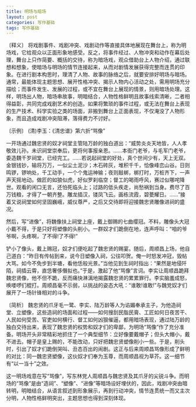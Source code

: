 ```yaml
---
title: 明场与暗场
layout: post
categories: 写作基础
tags: 写作基础
---
```


〔释义〕 将戏剧事件、戏剧冲突、戏剧动作等直接具体地展现在舞台上，称为明场戏，它给观众以正面形象地感受。反之，将事件经过、人物冲突和动作在幕后处理，舞台上只作简要、概括的交待，称为暗场戏，观众借助台上人物介绍，通过联想和想象，使暗场与明场的情节连接起来，从而对剧情发展获得完整而连贯的印象。在进行剧本构思时，理清了人物、故事的脉络之后，就要安排好明场与暗场。通常，最能体现主题思想、展开性格冲突、揭示人物内心活动之处，需用明场充分描绘；而事件发生、发展的过程，或不宜在舞台上展现的情景，则用暗场处理。这样，明场出人物，暗场串故事，明暗结合，人物性格鲜明且故事线索清晰，二者相得益彰，共同完成戏剧艺术的创造。如果将繁琐的事件过程，或无法在舞台上表现的生产技术、科学实验之类的场面，非搬到舞台上正面表现，不仅淹没了人物形象，而且造成戏剧冲突阻滞，落得费力不讨好。

〔示例〕 (清)李玉：《清忠谱》第六折“骂像”

一开场通过魏忠贤的奴才祠堂主管陆万龄的独白道出：“威势炎炎天地皆，人人孝敬效儿孙。未识祠堂崇奉后，更将何事报亲恩。……本衙门老爷，与毛军门老爷，委造魏千岁祠堂，已经完工。……若说起祠堂的好处，真个世间少有，天上无双。金银钱钞，输将万万，一似尘土泥沙；木石砖灰，堆积千千，恰像峰峦山谷。日则鸣锣，锣响处，千工动手，一个个鬼运神输；夜则敲梆，梆打时，万桩齐下，一声声天摇地动。做匠的如狼似虎，好似罗刹临空；督工的喝雨呼风，赛过似哪咤降世。观看的闲口无言，还怕死临头上；过路的低头疾走，尚愁祸到当身。费尽了百万钱粮，才得了一朝齐整。雕龙插汉，镂凤飞云。画栋流霞，碧甍耀日。……”接着又说祠堂如何坚固巍峨，威仪尊严，之后又交待即将迎接魏忠贤雕像进祠的盛况。

然后，写“进像”，将魏像扶上祠堂上座，戴上御赐的七曲缨冠。不料，雕像头大冠小戴不得，于是只好将塑像的头削小。一群奴才们跪倒在地，连声呼叫：“咱的爷爷啊，头疼啊，了不得!了不得!”

铲小了像头，戴上赐冠，奴才们便吃起了魏忠贤的赐宴。随后，周顺昌上场，他自己道白：“昨日有传帖到来，说今日塑像入祠，公往叩贺。俺一时怒发冲冠，毁帖大骂。如今不免步到半塘，看他恁般光景。”当他见到生祠时指出：“果然是地侵阡陌，祠插云霄，直恁奢侈僭拟也。”于是，激起了他“骂像”言词。李实让周顺昌跪拜魏忠贤像，他不但不跪，反而痛快淋漓地揭露魏忠贤的累累罪行。李实脑羞成怒，唤喽啰们棍打。周顺昌毫不示弱，以挑战的姿态大吼：“谁敢!谁敢!”与魏党奴才们展开了一场针锋相对的斗争。

〔简析〕 魏忠贤的爪牙毛一鹭、李实、陆万龄等人为谄媚奉承主子，为他造祠堂、立塑像，这些造祠的场面和过程——如何搜刮民脂民膏、工匠如何日夜苦干、人民如何受苦、官吏如何横行、督工如何凶狠催逼，都用暗场表现，通过陆万龄的独白交待出来，表现了魏忠贤的权势和奴才们的卑鄙，为明场“骂像”作了充分准备。明场开头非常精彩地抓住了一个典型细节：立好像要戴帽子；但头大帽小，戴不进去。帽子是皇上赐的，不能改动，只好把魏忠贤塑像削小一些。于是，削头时，引出了奴才们跪倒哭叫、丑态百出的闹剧。这正与后来周顺昌骂像形成了鲜明的对比：同一魏忠贤塑像，这伙奴才们奉为玉尊，而周顺昌视为草芥。这一细节有“以一当十”之效。

这一明场戏意在写“骂像”，写东林党人周顺昌与魏忠贤及其爪牙的尖锐斗争。而明场的“骂像”是由“造祠”、“塑像”、“进像”等暗场设好埋伏的，因此，戏剧冲突由暗转明，明暗结合，从语言叙述到形象展示，再到行动冲突，情节连贯统一而又主次分明，人物性格鲜明突出，主题思想也得到深刻体现。 